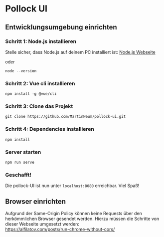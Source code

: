 # Pollock UI

## Entwicklungsumgebung einrichten
### Schritt 1: Node.js installieren
Stelle sicher, dass Node.js auf deinem PC installiert ist: [Node.js Webseite](https://nodejs.org/de)  
  
oder  
```
node --version
```
### Schritt 2: Vue cli installieren
```
npm install -g @vue/cli
```
### Schritt 3: Clone das Projekt
```
git clone https://github.com/MartinNeum/pollock-ui.git
```
### Schritt 4: Dependencies installieren
```
npm install
```
### Server starten
```
npm run serve
```
### Geschafft!
Die pollock-UI ist nun unter ```localhost:8080``` erreichbar. Viel Spaß!

## Browser einrichten
Aufgrund der Same-Origin Policy können keine Requests über den herkömmlichen Browser gesendet werden. Hierzu müssen die Schritte von dieser Webseite umgesetzt werden:  
https://alfilatov.com/posts/run-chrome-without-cors/